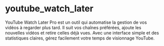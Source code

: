 # youtube_watch_later
YouTube Watch Later Pro est un outil qui automatise la gestion de vos vidéos à regarder plus tard. Il suit vos chaînes préférées, ajoute les nouvelles vidéos et retire celles déjà vues. Avec une interface simple et des statistiques claires, gérez facilement votre temps de visionnage YouTube.
